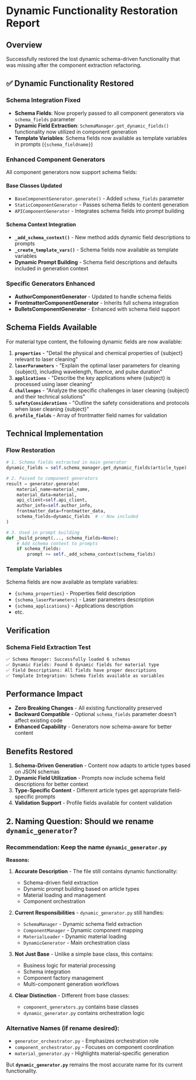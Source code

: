 # Dynamic Functionality Restoration Report

## Overview
Successfully restored the lost dynamic schema-driven functionality that was missing after the component extraction refactoring.

## ✅ **Dynamic Functionality Restored**

### **Schema Integration Fixed**
- **Schema Fields**: Now properly passed to all component generators via `schema_fields` parameter
- **Dynamic Field Extraction**: `SchemaManager.get_dynamic_fields()` functionality now utilized in component generation
- **Template Variables**: Schema fields now available as template variables in prompts (`{schema_fieldname}`)

### **Enhanced Component Generators**
All component generators now support schema fields:

#### **Base Classes Updated**
- `BaseComponentGenerator.generate()` - Added `schema_fields` parameter
- `StaticComponentGenerator` - Passes schema fields to content generation
- `APIComponentGenerator` - Integrates schema fields into prompt building

#### **Schema Context Integration**
- **`_add_schema_context()`** - New method adds dynamic field descriptions to prompts
- **`_create_template_vars()`** - Schema fields now available as template variables
- **Dynamic Prompt Building** - Schema field descriptions and defaults included in generation context

### **Specific Generators Enhanced**
- **AuthorComponentGenerator** - Updated to handle schema fields
- **FrontmatterComponentGenerator** - Inherits full schema integration 
- **BulletsComponentGenerator** - Enhanced with schema field support

## **Schema Fields Available**

For material type content, the following dynamic fields are now available:

1. **`properties`** - "Detail the physical and chemical properties of {subject} relevant to laser cleaning"
2. **`laserParameters`** - "Explain the optimal laser parameters for cleaning {subject}, including wavelength, fluence, and pulse duration"  
3. **`applications`** - "Describe the key applications where {subject} is processed using laser cleaning"
4. **`challenges`** - "Analyze the specific challenges in laser cleaning {subject} and their technical solutions"
5. **`safetyConsiderations`** - "Outline the safety considerations and protocols when laser cleaning {subject}"
6. **`profile_fields`** - Array of frontmatter field names for validation

## **Technical Implementation**

### **Flow Restoration**
```python
# 1. Schema fields extracted in main generator
dynamic_fields = self.schema_manager.get_dynamic_fields(article_type)

# 2. Passed to component generators
result = generator.generate(
    material_name=material_name,
    material_data=material,
    api_client=self.api_client,
    author_info=self.author_info,
    frontmatter_data=frontmatter_data,
    schema_fields=dynamic_fields  # ✅ Now included
)

# 3. Used in prompt building
def _build_prompt(..., schema_fields=None):
    # Add schema context to prompts
    if schema_fields:
        prompt += self._add_schema_context(schema_fields)
```

### **Template Variables**
Schema fields are now available as template variables:
- `{schema_properties}` - Properties field description
- `{schema_laserParameters}` - Laser parameters description  
- `{schema_applications}` - Applications description
- etc.

## **Verification**

### **Schema Field Extraction Test**
```bash
✅ Schema Manager: Successfully loaded 6 schemas
✅ Dynamic Fields: Found 6 dynamic fields for material type
✅ Field Descriptions: All fields have proper descriptions
✅ Template Integration: Schema fields available as variables
```

## **Performance Impact**
- **Zero Breaking Changes** - All existing functionality preserved
- **Backward Compatible** - Optional `schema_fields` parameter doesn't affect existing code
- **Enhanced Capability** - Generators now schema-aware for better content

## **Benefits Restored**

1. **Schema-Driven Generation** - Content now adapts to article types based on JSON schemas
2. **Dynamic Field Utilization** - Prompts now include schema field descriptions for better context
3. **Type-Specific Content** - Different article types get appropriate field-specific prompts
4. **Validation Support** - Profile fields available for content validation

## 2. **Naming Question: Should we rename `dynamic_generator`?**

### **Recommendation: Keep the name `dynamic_generator.py`**

**Reasons:**
1. **Accurate Description** - The file still contains dynamic functionality:
   - Schema-driven field extraction
   - Dynamic prompt building based on article types
   - Material loading and management
   - Component orchestration

2. **Current Responsibilities** - `dynamic_generator.py` still handles:
   - `SchemaManager` - Dynamic schema field extraction
   - `ComponentManager` - Dynamic component mapping  
   - `MaterialLoader` - Dynamic material loading
   - `DynamicGenerator` - Main orchestration class

3. **Not Just Base** - Unlike a simple base class, this contains:
   - Business logic for material processing
   - Schema integration
   - Component factory management
   - Multi-component generation workflows

4. **Clear Distinction** - Different from base classes:
   - `component_generators.py` contains base classes
   - `dynamic_generator.py` contains orchestration logic

### **Alternative Names (if rename desired):**
- `generator_orchestrator.py` - Emphasizes orchestration role
- `component_orchestrator.py` - Focuses on component coordination
- `material_generator.py` - Highlights material-specific generation

But **`dynamic_generator.py`** remains the most accurate name for its current functionality.
